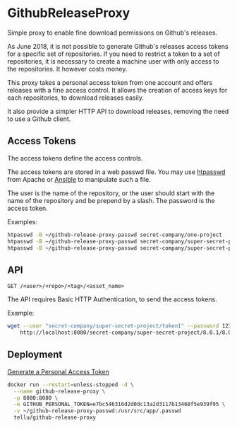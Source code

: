 # GithubReleaseProxy
Simple proxy to enable fine download permissions on Github's releases.

As June 2018, it is not possible to generate Github's releases access tokens for a specific set of repositories. If you need to restrict a token to a set of repositories, it is necessary to create a machine user with only access to the repositories. It however costs money.

This proxy takes a personal access token from one account and offers releases with a fine access control. It allows the creation of access keys for each repositories, to download releases easily.

It also provide a simpler HTTP API to download releases, removing the need to use a Github client.

## Access Tokens

The access tokens define the access controls.

The access tokens are stored in a web passwd file. You may use [htpasswd](https://httpd.apache.org/docs/2.4/programs/htpasswd.html) from Apache or [Ansible](https://docs.ansible.com/ansible/latest/modules/htpasswd_module.html) to manipulate such a file.

The user is the name of the repository, or the user should start with the name of the repository and be prepend by a slash. The password is the access token.

Examples:

```bash
htpasswd -B ~/github-release-proxy-passwd secret-company/one-project 
htpasswd -B ~/github-release-proxy-passwd secret-company/super-secret-project/token1 1234
htpasswd -B ~/github-release-proxy-passwd secret-company/super-secret-project/token2 1234
```

## API

```
GET /<user>/<repo>/<tag>/<asset_name>
```

The API requires Basic HTTP Authentication, to send the access tokens.

Example:

```bash
wget --user "secret-company/super-secret-project/token1" --password 1234 \
    http://localhost:8080/secret-company/super-secret-project/8.0.1/8.0.1.tar.gz
```

## Deployment

[Generate a Personal Access Token](https://help.github.com/articles/creating-a-personal-access-token-for-the-command-line/)

```bash
docker run --restart=unless-stopped -d \
  --name github-release-proxy \
  -p 8080:8080 \
  -e GITHUB_PERSONAL_TOKEN=e7bc546316d2d0dc13a2d3117b13468f5e939f95 \
  -v ~/github-release-proxy-passwd:/usr/src/app/.passwd
  tellu/github-release-proxy
```

